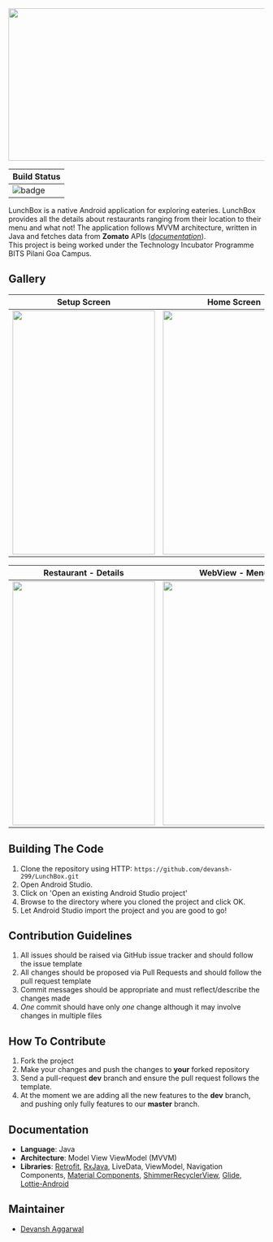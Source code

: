 <img src="https://user-images.githubusercontent.com/46667021/97115713-2d377900-171e-11eb-8e97-06a56d2b566f.jpg" width="1000" height="300" />

|Build Status|
|------------|
|![badge](https://action-badges.now.sh/devansh-299/LunchBox)|

LunchBox is a native Android application for exploring eateries. LunchBox provides all the details about restaurants ranging from their location to their menu and what not! The application follows MVVM architecture, written in Java and fetches data from **Zomato** APIs ([_documentation_](https://developers.zomato.com/documentation)). 
<br />
This project is being worked under the Technology Incubator Programme BITS Pilani Goa Campus.

## Gallery

|Setup Screen|Home Screen|Restaurant - Gallery|
|------|------|------|
|<img src="https://user-images.githubusercontent.com/46667021/97115909-bbf8c580-171f-11eb-84cd-cd24db5284ce.jpg" width="280" height="480" />|<img src="https://user-images.githubusercontent.com/46667021/97115979-4ccfa100-1720-11eb-84f6-a6cb54407b44.jpg" width="280" height="480" />|<img src="https://user-images.githubusercontent.com/46667021/97115999-6670e880-1720-11eb-8bdd-ff078a1435c8.jpg" width="280" height="480" />|


|Restaurant - Details|WebView - Menu|Search Screen|
|------|------|------|
|<img src="https://user-images.githubusercontent.com/46667021/97115939-17c34e80-1720-11eb-83fa-2df221fd3bda.jpg" width="280" height="480" />|<img src="https://user-images.githubusercontent.com/46667021/97116033-9ae4a480-1720-11eb-99c7-2ee6ca1e329b.jpg" width="280" height="480" />|<img src="https://user-images.githubusercontent.com/46667021/97116085-d41d1480-1720-11eb-9ab1-176a1026eee6.jpg" width="280" height="480" />|


## Building The Code

1. Clone the repository using HTTP: `https://github.com/devansh-299/LunchBox.git`
2. Open Android Studio.
3. Click on 'Open an existing Android Studio project'
4. Browse to the directory where you cloned the project and click OK.
5. Let Android Studio import the project and you are good to go!


## Contribution Guidelines

1. All issues should be raised via GitHub issue tracker and should follow the issue template
2. All changes should be proposed via Pull Requests and should follow the pull request template
3. Commit messages should be appropriate and must reflect/describe the changes made
4. _One_ commit should have only _one_ change although it may involve changes in multiple files


## How To Contribute

1. Fork the project
2. Make your changes and push the changes to **your** forked repository
3. Send a pull-request **dev** branch and ensure the pull request follows the template.
4. At the moment we are adding all the new features to the **dev** branch, and pushing only fully features to our
**master** branch.

## Documentation

- **Language**: Java
- **Architecture**: Model View ViewModel (MVVM)
- **Libraries**: [Retrofit](https://github.com/square/retrofit),
[RxJava](https://github.com/ReactiveX/RxJava), LiveData, ViewModel, Navigation Components,
[Material Components](https://github.com/material-components/material-components-android),
[ShimmerRecyclerView](https://github.com/sharish/ShimmerRecyclerView),
[Glide](https://github.com/bumptech/glide), [Lottie-Android](https://github.com/airbnb/lottie-android)

## Maintainer
- [Devansh Aggarwal](https://github.com/devansh-299)
